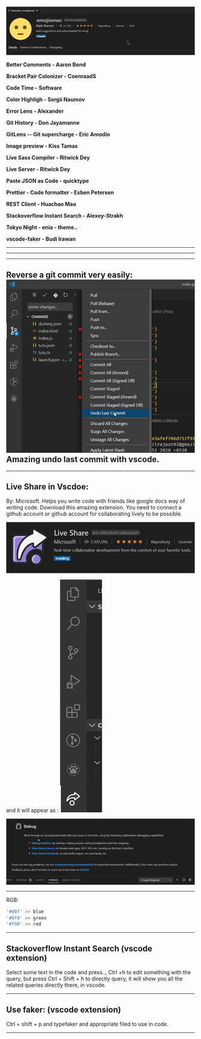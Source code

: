 

![image-20200528201653120](image-20200528201653120.png)

**Better Comments - Aaron Bond**

**Bracket Pair Colonizer - CoenraadS**

**Code Time - Software**

**Color Highligh - Sergii Naumov**

**Error Lens - Alexander**

**Git History - Don Jayamanne**

**GitLens -- Git supercharge - Eric Amodio**

**Image preview - Kiss Tamas**

**Live Sass Compiler - Ritwick Dey**

**Live Server - Ritwick Dey**

**Paste JSON as Code - quicktype**

**Prettier - Code formatter - Esben Petersen**

**REST Client  - Huachao Mao**

**Stackoverflow Instant Search - Alexey-Strakh**

**Tokyo Night - enia - theme..**

**vscode-faker - Budi Irawan**



***

***

***

## Reverse a git commit very easily: ![image-20200425164233643](image-20200425164233643.png)Amazing undo last commit with vscode.

***

## Live Share in Vscdoe:

By: Microsoft. Helps you write code with friends like google docs way of writing code. Download this amazing extension. You need to connect a github account or github account for collaborating lively to be possible.

![image-20200425164751653](image-20200425164751653.png)

and it will appear as : ![image-20200425165203925](image-20200425165203925.png)  

![image-20200425165438856](image-20200425165438856.png)

***

RGB:

```js
'#00f' >> blue
'#0f0' >> green
'#f00' >> red
```

***

## Stackoverflow Instant Search (vscode extension)

Select some text in the code and press.., Ctrl +h to edit something with the query, but press Ctrl + Shift + h to directly query, it will show you all the related queries directly there, in vscode.

***

## Use faker: (vscode extension)

Ctrl + shift + p and typefaker and appropriate filed to use in code.

***